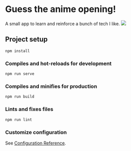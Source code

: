 # Guess the anime opening!
A small app to learn and reinforce a bunch of tech I like.
<img src='https://files.catbox.moe/ack9p7.png'/>

## Project setup
```
npm install
```

### Compiles and hot-reloads for development
```
npm run serve
```

### Compiles and minifies for production
```
npm run build
```

### Lints and fixes files
```
npm run lint
```

### Customize configuration
See [Configuration Reference](https://cli.vuejs.org/config/).


